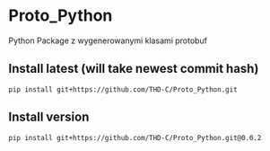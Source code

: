 # Proto_Python
Python Package z wygenerowanymi klasami protobuf

## Install latest (will take newest commit hash)
`pip install git+https://github.com/THD-C/Proto_Python.git`

## Install version
`pip install git+https://github.com/THD-C/Proto_Python.git@0.0.2`
